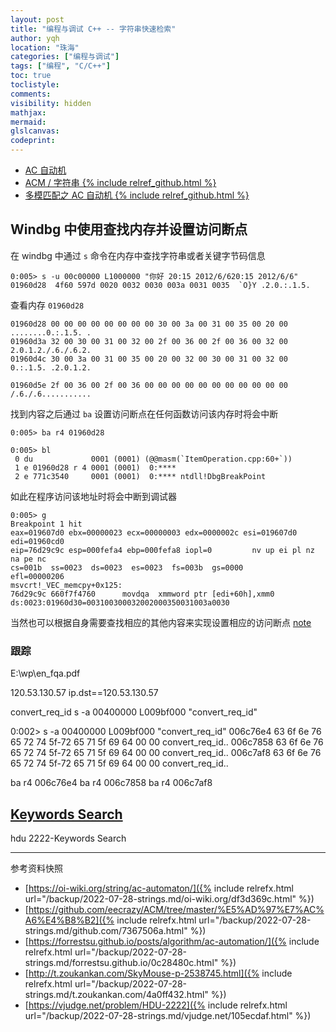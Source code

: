```yaml
---
layout: post
title: "编程与调试 C++ -- 字符串快速检索"
author: yqh
location: "珠海"
categories: ["编程与调试"]
tags: ["编程", "C/C++"]
toc: true
toclistyle:
comments:
visibility: hidden
mathjax:
mermaid:
glslcanvas:
codeprint:
---
```


* [AC 自动机](https://oi-wiki.org/string/ac-automaton/)
* [ACM / 字符串 {% include relref_github.html %}](https://github.com/eecrazy/ACM/tree/master/%E5%AD%97%E7%AC%A6%E4%B8%B2)
* [多模匹配之 AC 自动机 {% include relref_github.html %}](https://forrestsu.github.io/posts/algorithm/ac-automation/)


## Windbg 中使用查找内存并设置访问断点

在 windbg 中通过 `s` 命令在内存中查找字符串或者关键字节码信息
```
0:005> s -u 00c00000 L1000000 "你好 20:15 2012/6/620:15 2012/6/6"
01960d28  4f60 597d 0020 0032 0030 003a 0031 0035  `O}Y .2.0.:.1.5.
```

查看内存 `01960d28`
```
01960d28 00 00 00 00 00 00 00 00 30 00 3a 00 31 00 35 00 20 00  ........0.:.1.5. .
01960d3a 32 00 30 00 31 00 32 00 2f 00 36 00 2f 00 36 00 32 00  2.0.1.2./.6./.6.2.
01960d4c 30 00 3a 00 31 00 35 00 20 00 32 00 30 00 31 00 32 00  0.:.1.5. .2.0.1.2.

01960d5e 2f 00 36 00 2f 00 36 00 00 00 00 00 00 00 00 00 00 00  /.6./.6...........
```

找到内容之后通过 `ba` 设置访问断点在任何函数访问该内存时将会中断
```
0:005> ba r4 01960d28

0:005> bl
 0 du             0001 (0001) (@@masm(`ItemOperation.cpp:60+`))
 1 e 01960d28 r 4 0001 (0001)  0:****
 2 e 771c3540     0001 (0001)  0:**** ntdll!DbgBreakPoint
```

如此在程序访问该地址时将会中断到调试器
```
0:005> g
Breakpoint 1 hit
eax=019607d0 ebx=00000023 ecx=00000003 edx=0000002c esi=019607d0 edi=01960cd0
eip=76d29c9c esp=000fefa4 ebp=000fefa8 iopl=0         nv up ei pl nz na pe nc
cs=001b  ss=0023  ds=0023  es=0023  fs=003b  gs=0000             efl=00000206
msvcrt!_VEC_memcpy+0x125:
76d29c9c 660f7f4760      movdqa  xmmword ptr [edi+60h],xmm0 ds:0023:01960d30=003100300032002000350031003a0030
```

当然也可以根据自身需要查找相应的其他内容来实现设置相应的访问断点 [note](http://t.zoukankan.com/SkyMouse-p-2538745.html)


### 跟踪

E:\wp\en_fqa.pdf

120.53.130.57
ip.dst==120.53.130.57

convert_req_id
s -a 00400000 L009bf000 "convert_req_id"

0:002> s -a  00400000 L009bf000  "convert_req_id"
006c76e4  63 6f 6e 76 65 72 74 5f-72 65 71 5f 69 64 00 00  convert_req_id..
006c7858  63 6f 6e 76 65 72 74 5f-72 65 71 5f 69 64 00 00  convert_req_id..
006c7af8  63 6f 6e 76 65 72 74 5f-72 65 71 5f 69 64 00 00  convert_req_id..

ba r4 006c76e4
ba r4 006c7858
ba r4 006c7af8


## [Keywords Search](https://vjudge.net/problem/HDU-2222)

hdu 2222-Keywords Search



<hr class='reviewline'/>
<p class='reviewtip'><script type='text/javascript' src='{% include relref.html url="/assets/reviewjs/blogs/2022-07-28-strings.md.js" %}'></script></p>
<font class='ref_snapshot'>参考资料快照</font>

- [https://oi-wiki.org/string/ac-automaton/]({% include relrefx.html url="/backup/2022-07-28-strings.md/oi-wiki.org/df3d369c.html" %})
- [https://github.com/eecrazy/ACM/tree/master/%E5%AD%97%E7%AC%A6%E4%B8%B2]({% include relrefx.html url="/backup/2022-07-28-strings.md/github.com/7367506a.html" %})
- [https://forrestsu.github.io/posts/algorithm/ac-automation/]({% include relrefx.html url="/backup/2022-07-28-strings.md/forrestsu.github.io/0c28480c.html" %})
- [http://t.zoukankan.com/SkyMouse-p-2538745.html]({% include relrefx.html url="/backup/2022-07-28-strings.md/t.zoukankan.com/4a0ff432.html" %})
- [https://vjudge.net/problem/HDU-2222]({% include relrefx.html url="/backup/2022-07-28-strings.md/vjudge.net/105ecdaf.html" %})
